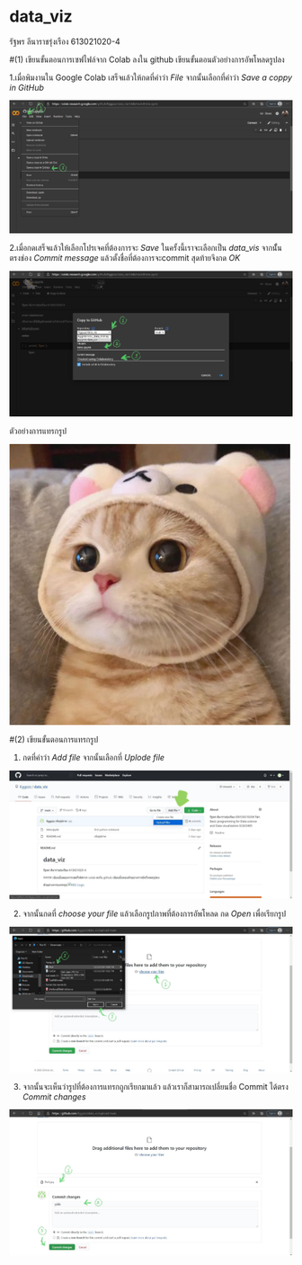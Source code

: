 # data_viz

รัฐพร ลีนาราชรุ่งเรือง 613021020-4

#(1) 
เขียนขั้นตอนการเซฟไฟล์จาก Colab ลงใน github
เขียนขั้นตอนตัวอย่างการอัพโหลดรูปลง 

1.เมื่อพิมงานใน Google Colab เสร็จแล้วให้กดที่คำว่า _File_ จากนั้นเลือกที่คำว่า _Save a coppy in GitHub_


![ขั้นตอนบันทึกหนึ่ง](Pic1.jpg)


2.เมื่อกดเสร็จแล้วให้เลือกโปรเจคที่ต้องการจะ _Save_ ในครั้งนี้เราจะเลือกเป็น _data_vis_ จากนัั้นตรงช่อง _Commit message_ แล้วตั้งชื่อที่ต้องการจะcommit สุดท้ายจึงกด _OK_ 

![ขั้นตอนบันทึกสอง](Pic4.jpg)


ตัวอย่างการแทรกรูป

![CAT](CatCat.jpg)



#(2) 
เขียนขั้นตอนการแทรกรูป

1. กดที่คำว่า _Add file_ จากนั้นเลือกที่ _Uplode file_

![ขั้นตอนแทรกหนึ่ง](Pic5.jpg)

2. จากนั้นกดที่ _choose your file_ แล้วเลือกรูปภาพที่ต้องการอัพโหลด กด _Open_ เพื่อเรียกรูป

![ขั้นตอนแทรกสอง](Pic3.jpg)

3. จากนั้นจะเห็นว่ารูปที่ต้องการแทรกถูกเรียกมาแล้ว แล้วเราก็สามารถเปลี่ยนชื่อ Commit ได้ตรง _Commit changes_

![ขั้นตอนแทรกสอง](Pic2.jpg)
